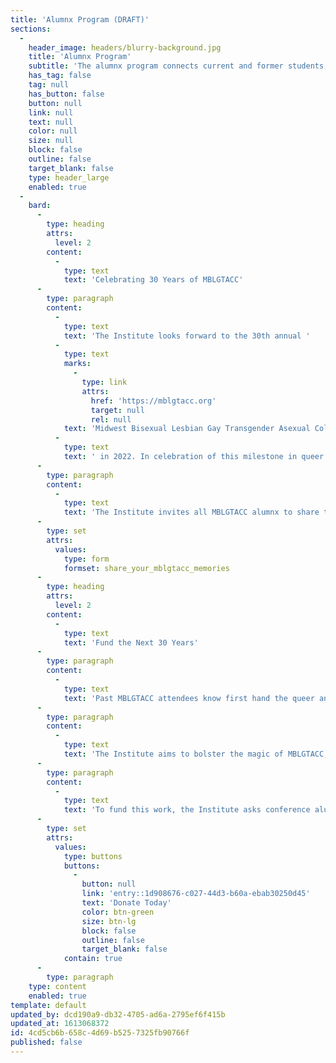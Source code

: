 ```yaml
---
title: 'Alumnx Program (DRAFT)'
sections:
  -
    header_image: headers/blurry-background.jpg
    title: 'Alumnx Program'
    subtitle: 'The alumnx program connects current and former students, staff and faculty in higher education, and community partners who have formerly engaged with MBLGTACC and other Institute programs to facilitate relationship and coalition building across the region and to provide opportunities to continue the conversations started at MBLGTACC and during other programs.'
    has_tag: false
    tag: null
    has_button: false
    button: null
    link: null
    text: null
    color: null
    size: null
    block: false
    outline: false
    target_blank: false
    type: header_large
    enabled: true
  -
    bard:
      -
        type: heading
        attrs:
          level: 2
        content:
          -
            type: text
            text: 'Celebrating 30 Years of MBLGTACC'
      -
        type: paragraph
        content:
          -
            type: text
            text: 'The Institute looks forward to the 30th annual '
          -
            type: text
            marks:
              -
                type: link
                attrs:
                  href: 'https://mblgtacc.org'
                  target: null
                  rel: null
            text: 'Midwest Bisexual Lesbian Gay Transgender Asexual College Conference'
          -
            type: text
            text: ' in 2022. In celebration of this milestone in queer and trans community building, education, and empowerment, the Institute seeks to gather stories, reflections, and memories of MBLGTACC across its three-decade history.'
      -
        type: paragraph
        content:
          -
            type: text
            text: 'The Institute invites all MBLGTACC alumnx to share their favorite memories, stories, and photos to be compiled in a mixed-media celebration. Your memories may be shared leading up to and during the 30th annual MBLGTACC.'
      -
        type: set
        attrs:
          values:
            type: form
            formset: share_your_mblgtacc_memories
      -
        type: heading
        attrs:
          level: 2
        content:
          -
            type: text
            text: 'Fund the Next 30 Years'
      -
        type: paragraph
        content:
          -
            type: text
            text: 'Past MBLGTACC attendees know first hand the queer and trans joy experienced at the annual conference. The community and coalitions built at MBLGTACC have the power to transform the region and create a future where all queer and trans people are embraced and affirmed.'
      -
        type: paragraph
        content:
          -
            type: text
            text: 'The Institute aims to bolster the magic of MBLGTACC, capture the skills and knowledge promoted during the conference, and amplify it to those who may have limited access to the conference, college, and/or queer and trans spaces.'
      -
        type: paragraph
        content:
          -
            type: text
            text: 'To fund this work, the Institute asks conference alumnx to endow the next 30 years of MBLGTACC and Institute programs by joining the OPE Monthly Giving program and becoming a sustaining donor. Those who are able to give are challenged to give $30 for 30. A $30 monthly recurring donation will help position the Institute and MBLGTACC to continue providing transformative experiences for queer and trans students for at least 30 years to come.'
      -
        type: set
        attrs:
          values:
            type: buttons
            buttons:
              -
                button: null
                link: 'entry::1d908676-c027-44d3-b60a-ebab30250d45'
                text: 'Donate Today'
                color: btn-green
                size: btn-lg
                block: false
                outline: false
                target_blank: false
            contain: true
      -
        type: paragraph
    type: content
    enabled: true
template: default
updated_by: dcd190a9-db32-4705-ad6a-2795ef6f415b
updated_at: 1613068372
id: 4cd5cb6b-658c-4d69-b525-7325fb90766f
published: false
---
```

